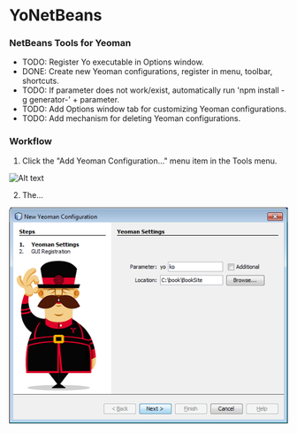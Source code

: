 # YoNetBeans
<h3>NetBeans Tools for Yeoman</h3>

<ul>
<li>TODO: Register Yo executable in Options window.
<li>DONE: Create new Yeoman configurations, register in menu, toolbar, shortcuts.</li>
<li>TODO: If parameter does not work/exist, automatically run 'npm install -g generator-' + parameter.</li>
<li>TODO: Add Options window tab for customizing Yeoman configurations.</li>
<li>TODO: Add mechanism for deleting Yeoman configurations.</li>
</ul>

<h3>Workflow</h3>

1. Click the "Add Yeoman Configuration..." menu item in the Tools menu.

![Alt text](/screenshots/add-yo-config-menu?raw=true "Add Yo configuration")

2. The...

![Alt text](/screenshots/yoko.png?raw=true "Step 1 of wizard")


